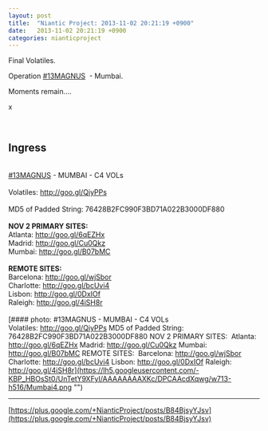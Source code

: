 ```yaml
---
layout: post
title:  "Niantic Project: 2013-11-02 20:21:19 +0900"
date:   2013-11-02 20:21:19 +0900
categories: nianticproject
---
```

Final Volatiles.

Operation  [#13MAGNUS](https://plus.google.com/s/%2313MAGNUS "")  - Mumbai.

Moments remain....

x<div class="shared"><br /><h2>Ingress</h2><br /><a rel="nofollow" class="ot-hashtag" href="https://plus.google.com/s/%2313MAGNUS">#13MAGNUS</a> - MUMBAI - C4 VOLs<br /><br />Volatiles: <a href="http://goo.gl/QiyPPs" class="ot-anchor">http://goo.gl/QiyPPs</a><br /><br />MD5 of Padded String: 76428B2FC990F3BD71A022B3000DF880<br /><br /><b>NOV 2 PRIMARY SITES:</b> <br />Atlanta: <a href="http://goo.gl/6qEZHx" class="ot-anchor">http://goo.gl/6qEZHx</a>   <br />Madrid: <a href="http://goo.gl/Cu0Qkz" class="ot-anchor">http://goo.gl/Cu0Qkz</a>   <br />Mumbai: <a href="http://goo.gl/B07bMC" class="ot-anchor">http://goo.gl/B07bMC</a>   <br /><br /><b>REMOTE SITES:</b> <br />Barcelona: <a href="http://goo.gl/wjSbor" class="ot-anchor">http://goo.gl/wjSbor</a>   <br />Charlotte: <a href="http://goo.gl/bcUvi4" class="ot-anchor">http://goo.gl/bcUvi4</a>   <br />Lisbon: <a href="http://goo.gl/0DxIOf" class="ot-anchor">http://goo.gl/0DxIOf</a>   <br />Raleigh: <a href="http://goo.gl/4iSH8r" class="ot-anchor">http://goo.gl/4iSH8r</a><br /><br /></div>
[#### photo: #13MAGNUS - MUMBAI - C4 VOLs
Volatiles: http://goo.gl/QiyPPs
MD5 of Padded String: 76428B2FC990F3BD71A022B3000DF880
NOV 2 PRIMARY SITES: 
Atlanta: http://goo.gl/6qEZHx
Madrid: http://goo.gl/Cu0Qkz
Mumbai: http://goo.gl/B07bMC
REMOTE SITES: 
Barcelona: http://goo.gl/wjSbor
Charlotte: http://goo.gl/bcUvi4
Lisbon: http://goo.gl/0DxIOf
Raleigh: http://goo.gl/4iSH8r](https://lh5.googleusercontent.com/-KBP_HBOsSt0/UnTetY9XFyI/AAAAAAAAXKc/DPCAAcdXqwg/w713-h516/Mumbai4.png "")
- - -
[https://plus.google.com/+NianticProject/posts/B84BjsyYJsv](https://plus.google.com/+NianticProject/posts/B84BjsyYJsv)
